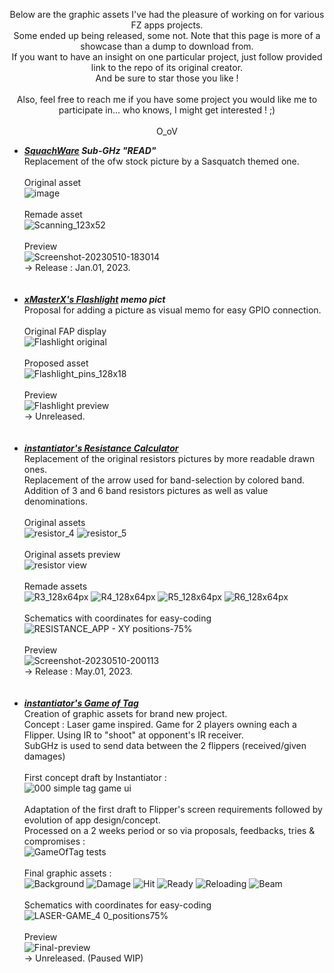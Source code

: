 <p align="center">
Below are the graphic assets I've had the pleasure of working on for various FZ apps projects.<BR>
Some ended up being released, some not. Note that this page is more of a showcase than a dump to download from.<BR>
If you want to have an insight on one particular project, just follow provided link to the repo of its original creator.<BR>
And be sure to star those you like !<BR><BR>
Also, feel free to reach me if you have some project you would like me to participate in... who knows, I might get interested ! ;)<BR><BR>
O_oV</p>

  
- ___[SquachWare](https://github.com/skizzophrenic/SquachWare-CFW) Sub-GHz "READ"___<BR>
Replacement of the ofw stock picture by a Sasquatch themed one.<BR><BR>
Original asset<BR>
![image](https://github.com/Kuronons/FZ_graphics/assets/110337784/ee4b96ff-eaba-45fc-ad2e-964c51070a9a)<BR><BR>
Remade asset<BR>
![Scanning_123x52](https://github.com/Kuronons/FZ_graphics/assets/110337784/982b5ea0-810c-42fe-8db2-ec58b8351c4b)<BR><BR>
Preview<BR>
![Screenshot-20230510-183014](https://github.com/Kuronons/FZ_graphics/assets/110337784/cb02537a-4832-41d0-a9a6-a58000b28e82)<BR>
-> Release : Jan.01, 2023.<BR><BR><BR>
- ___[xMasterX's Flashlight](https://github.com/xMasterX/flipper-flashlight) memo pict___<BR>
Proposal for adding a picture as visual memo for easy GPIO connection.<BR><BR>
Original FAP display<BR>
![Flashlight original](https://github.com/Kuronons/FZ_graphics/assets/110337784/9913e269-1f8d-4a5b-a372-0400aa6cfb9e)<BR><BR>
Proposed asset<BR>
![Flashlight_pins_128x18](https://github.com/Kuronons/FZ_graphics/assets/110337784/07f32cc7-eadd-426d-8785-0af5db302dbe)<BR><BR>
Preview<BR>
![Flashlight preview](https://github.com/Kuronons/FZ_graphics/assets/110337784/49289ded-b00d-46c7-b6cc-72e2da61dcc0)<BR>
-> Unreleased.<BR><BR><BR>
- ___[instantiator's Resistance Calculator](https://github.com/instantiator/flipper-zero-experimental-apps/tree/main/resistors)___<BR>
Replacement of the original resistors pictures by more readable drawn ones.<BR>
Replacement of the arrow used for band-selection by colored band.<BR>
Addition of 3 and 6 band resistors pictures as well as value denominations.<BR><BR>
Original assets<BR>
![resistor_4](https://github.com/Kuronons/FZ_graphics/assets/110337784/8052cf3f-c753-42bf-8687-542973e9fd3e) 
![resistor_5](https://github.com/Kuronons/FZ_graphics/assets/110337784/1b61fe2b-7226-4bd9-9e31-83849c886df6)<BR><BR>
Original assets preview<BR>
![resistor view](https://github.com/Kuronons/FZ_graphics/assets/110337784/2bfe5bce-47b3-4ffd-8ebb-4e064d3f0c98)<BR><BR>
Remade assets<BR>
![R3_128x64px](https://github.com/Kuronons/FZ_graphics/assets/110337784/e80591e8-1a1a-44ac-8afa-f5bb7dcdcd1a) 
![R4_128x64px](https://github.com/Kuronons/FZ_graphics/assets/110337784/dcfae450-d4e5-436e-a12b-b6331c9c0731) 
![R5_128x64px](https://github.com/Kuronons/FZ_graphics/assets/110337784/47666ce5-9884-43f9-b034-21f37312bd37) 
![R6_128x64px](https://github.com/Kuronons/FZ_graphics/assets/110337784/295980c7-2515-44ec-a9ce-6d6d3a1201db)<BR><BR>
Schematics with coordinates for easy-coding<BR>
![RESISTANCE_APP - XY positions-75%](https://github.com/Kuronons/FZ_graphics/assets/110337784/faffaa04-107d-44d0-a1d8-61589389317c)<BR><BR>
Preview<BR>
![Screenshot-20230510-200113](https://github.com/Kuronons/FZ_graphics/assets/110337784/6ab6bd26-f414-47c9-93c6-990770529cfe)<BR>
-> Release : May.01, 2023.<BR><BR><BR>
- ___[instantiator's Game of Tag](https://github.com/instantiator/flipper-zero-experimental-apps/tree/main/tag)___<BR>
Creation of graphic assets for brand new project.<BR>
Concept : Laser game inspired. Game for 2 players owning each a Flipper. Using IR to "shoot" at opponent's IR receiver.<BR>
SubGHz is used to send data between the 2 flippers (received/given damages)<BR><BR>
First concept draft by Instantiator :<BR>
![000 simple tag game ui](https://github.com/Kuronons/FZ_graphics/assets/110337784/38afe346-93f5-4ed7-961d-33b4839d89fe)<BR><BR>
Adaptation of the first draft to Flipper's screen requirements followed by evolution of app design/concept.<BR>
Processed on a 2 weeks period or so via proposals, feedbacks, tries & compromises : <BR>
![GameOfTag tests](https://github.com/Kuronons/FZ_graphics/assets/110337784/1d81b9c3-d61d-48f2-9f13-578bc086cc28)<BR><BR>
Final graphic assets :<BR>
![Background](https://github.com/Kuronons/FZ_graphics/assets/110337784/dfedcbaf-a4be-4e16-a865-a5df56560425) 
![Damage](https://github.com/Kuronons/FZ_graphics/assets/110337784/54fc5297-378a-4abe-89bd-224790812f1e) 
![Hit](https://github.com/Kuronons/FZ_graphics/assets/110337784/aacb8136-7716-4d92-8c90-23576400955e) 
![Ready](https://github.com/Kuronons/FZ_graphics/assets/110337784/c4b14311-61a8-4516-84fd-385f886a28aa) 
![Reloading](https://github.com/Kuronons/FZ_graphics/assets/110337784/3a952335-3903-49b7-8378-2a5c5cecf31c) 
![Beam](https://github.com/Kuronons/FZ_graphics/assets/110337784/5fd6f13d-d08b-4503-bb16-52bd320bba9a)<BR><BR>
Schematics with coordinates for easy-coding<BR>
![LASER-GAME_4 0_positions75%](https://github.com/Kuronons/FZ_graphics/assets/110337784/c1bde68d-9edf-4675-99ae-e7c84683401e)<BR><BR>
Preview<BR>
![Final-preview](https://github.com/Kuronons/FZ_graphics/assets/110337784/bb1aa638-4aa2-481c-bafa-cd53d5bacccf)<BR>
-> Unreleased. (Paused WIP)<BR><BR>
